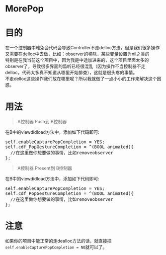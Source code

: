 # MorePop
# 目的

在一个控制器中难免会代码会导致Controller不走delloc方法，但是我们很多操作又需要在delloc中去做，比如：observer的移除，某些变量设置为nil之类的<br>
特别是在我当前这个项目中，因为我是中途加进来的，这个项目里面太多的observer了，导致很多界面的监听已经很混乱（因为操作不当控制器不走delloc，代码太多真不知道从哪里开始排查），这就是很头疼的事情。<br>
不走delloc这些操作我们放在哪里呢？所以我就做了一点小小的工作来解决这个困惑。

# 用法

> A控制器 Push到 B控制器

在B中的viewdidload方法中，添加如下代码即可:
<pre>
self.enableCapturePopCompletion = YES;
self.cdf_PopGestureCompletion = ^(BOOL animated){
  //在这里做你想要做的事情，比如removeobserver
};
</pre>

> A控制器 Present到 B控制器

在B中的viewdidload方法中，添加如下代码即可:
<pre>
self.enableCapturePopCompletion = YES;
self.cdf_PopGestureCompletion = ^(BOOL animated){
  //在这里做你想要做的事情，比如removeobserver
};
</pre>

# 注意
如果你的项目中能正常的走dealloc方法的话，就直接把`self.enableCapturePopCompletion = NO`就可以了。
